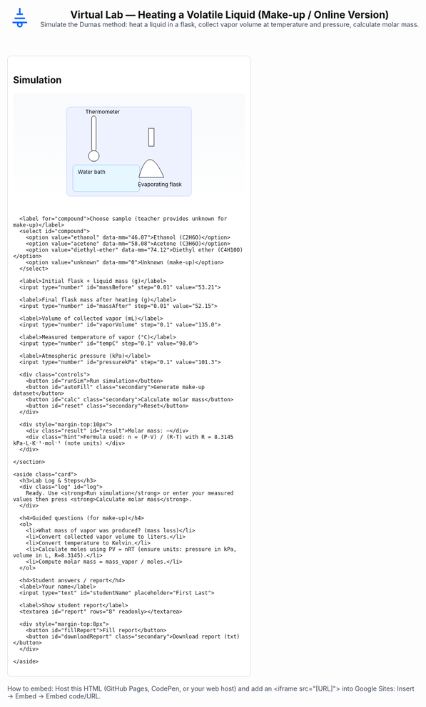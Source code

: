 <!doctype html>
<html lang="en">
<head>
  <meta charset="utf-8">
  <meta name="viewport" content="width=device-width,initial-scale=1">
  <title>Virtual Lab — Molar Mass of a Volatile Liquid (Dumas-like)</title>
  <style>
    :root{font-family:system-ui,-apple-system,Segoe UI,Roboto,'Helvetica Neue',Arial;line-height:1.4}
    body{padding:18px;max-width:980px;margin:0 auto;color:#111}
    header{display:flex;gap:18px;align-items:center}
    h1{font-size:1.4rem;margin:0}
    .grid{display:grid;grid-template-columns:1fr 360px;gap:18px;margin-top:14px}
    .card{border:1px solid #ddd;padding:12px;border-radius:8px;background:#fff}
    label{display:block;font-size:0.9rem;margin-top:8px}
    input[type=number],select,input[type=text],textarea{width:100%;padding:8px;margin-top:6px;border-radius:6px;border:1px solid #ccc}
    button{padding:8px 12px;border-radius:8px;border:none;background:#0b66ff;color:white;cursor:pointer}
    button.secondary{background:#6b7280}
    .controls{display:flex;gap:8px;flex-wrap:wrap;margin-top:10px}
    .diagram{height:260px;background:linear-gradient(180deg,#f8fafc,#fff);display:flex;align-items:center;justify-content:center;border-radius:6px}
    .log{height:120px;overflow:auto;font-family:monospace;background:#0f172a;color:#c7d2fe;padding:8px;border-radius:6px}
    table{width:100%;border-collapse:collapse;margin-top:8px}
    th,td{padding:6px;border:1px solid #eee;text-align:left}
    .result{font-weight:700;font-size:1.2rem;margin-top:8px}
    .hint{font-size:0.9rem;color:#374151}
    footer{margin-top:18px;font-size:0.9rem;color:#374151}
  </style>
</head>
<body>
  <header>
    <img src="data:image/svg+xml;utf8,<svg xmlns='http://www.w3.org/2000/svg' width='56' height='56' viewBox='0 0 24 24' fill='none' stroke='%230b66ff' stroke-width='1.5'><path d='M12 2v6'></path><path d='M9 8h6'></path><path d='M7 12h10'></path><path d='M5 16h14'></path><circle cx='12' cy='18' r='2'></circle></svg>" alt="lab icon" style="width:56px;height:56px">
    <div>
      <h1>Virtual Lab — Heating a Volatile Liquid (Make-up / Online Version)</h1>
      <div class="hint">Simulate the Dumas method: heat a liquid in a flask, collect vapor volume at temperature and pressure, calculate molar mass.</div>
    </div>
  </header>

  <div class="grid">
    <section class="card">
      <h2>Simulation</h2>
      <div class="diagram" id="diagram">
        <!-- Simple SVG apparatus -->
        <svg width="320" height="220" viewBox="0 0 320 220" xmlns="http://www.w3.org/2000/svg">
          <rect x="20" y="10" width="280" height="200" rx="8" fill="#eef2ff" stroke="#c7d2fe"/>
          <!-- water bath -->
          <rect x="34" y="140" width="150" height="60" rx="6" fill="#e6f7ff" stroke="#93c5fd"/>
          <text x="45" y="160" font-size="12" fill="#0f172a">Water bath</text>
          <!-- flask -->
          <g id="flask" transform="translate(210,78)">
            <path d="M-28 90 q22 -80 56 0 z" fill="#fff" stroke="#111"/>
            <rect x="-6" y="-20" width="12" height="40" fill="#fff" stroke="#111"/>
            <text x="-30" y="110" font-size="12">Evaporating flask</text>
          </g>
          <!-- thermometer -->
          <rect x="76" y="30" width="10" height="80" rx="6" fill="#fff" stroke="#111"/>
          <circle cx="81" cy="120" r="12" fill="#fff" stroke="#111"/>
          <text x="62" y="25" font-size="12">Thermometer</text>
        </svg>
      </div>

      <label for="compound">Choose sample (teacher provides unknown for make-up)</label>
      <select id="compound">
        <option value="ethanol" data-mm="46.07">Ethanol (C2H6O)</option>
        <option value="acetone" data-mm="58.08">Acetone (C3H6O)</option>
        <option value="diethyl-ether" data-mm="74.12">Diethyl ether (C4H10O)</option>
        <option value="unknown" data-mm="0">Unknown (make-up)</option>
      </select>

      <label>Initial flask + liquid mass (g)</label>
      <input type="number" id="massBefore" step="0.01" value="53.21">

      <label>Final flask mass after heating (g)</label>
      <input type="number" id="massAfter" step="0.01" value="52.15">

      <label>Volume of collected vapor (mL)</label>
      <input type="number" id="vaporVolume" step="0.1" value="135.0">

      <label>Measured temperature of vapor (°C)</label>
      <input type="number" id="tempC" step="0.1" value="98.0">

      <label>Atmospheric pressure (kPa)</label>
      <input type="number" id="pressurekPa" step="0.1" value="101.3">

      <div class="controls">
        <button id="runSim">Run simulation</button>
        <button id="autoFill" class="secondary">Generate make-up dataset</button>
        <button id="calc" class="secondary">Calculate molar mass</button>
        <button id="reset" class="secondary">Reset</button>
      </div>

      <div style="margin-top:10px">
        <div class="result" id="result">Molar mass: —</div>
        <div class="hint">Formula used: n = (P·V) / (R·T) with R = 8.3145 kPa·L·K⁻¹·mol⁻¹ (note units) </div>
      </div>

    </section>

    <aside class="card">
      <h3>Lab Log & Steps</h3>
      <div class="log" id="log">
        Ready. Use <strong>Run simulation</strong> or enter your measured values then press <strong>Calculate molar mass</strong>.
      </div>

      <h4>Guided questions (for make-up)</h4>
      <ol>
        <li>What mass of vapor was produced? (mass loss)</li>
        <li>Convert collected vapor volume to liters.</li>
        <li>Convert temperature to Kelvin.</li>
        <li>Calculate moles using PV = nRT (ensure units: pressure in kPa, volume in L, R=8.3145).</li>
        <li>Compute molar mass = mass_vapor / moles.</li>
      </ol>

      <h4>Student answers / report</h4>
      <label>Your name</label>
      <input type="text" id="studentName" placeholder="First Last">

      <label>Show student report</label>
      <textarea id="report" rows="8" readonly></textarea>

      <div style="margin-top:8px">
        <button id="fillReport">Fill report</button>
        <button id="downloadReport" class="secondary">Download report (txt)</button>
      </div>

    </aside>
  </div>

  <footer>
    <div>How to embed: Host this HTML (GitHub Pages, CodePen, or your web host) and add an &lt;iframe src="[URL]"&gt; into Google Sites: Insert → Embed → Embed code/URL.</div>
  </footer>

  <script>
    // Utility functions
    const el = id => document.getElementById(id);
    const log = msg => { const l = el('log'); l.textContent = new Date().toLocaleTimeString() + ' — ' + msg + '\n' + l.textContent; };

    function calculateMolarMass(values){
      // units: mass in g, V in mL, temp C, pressure in kPa
      const R = 8.3145; // kPa·L·K^-1·mol^-1
      const massVapor = values.massBefore - values.massAfter; // g
      const V_L = values.vaporVolume / 1000.0; // L
      const T_K = values.tempC + 273.15;
      const P_kPa = values.pressurekPa;
      if (massVapor <= 0 || V_L <= 0 || T_K <= 0 || P_kPa <= 0) return {error:'Invalid inputs (non-positive).' };
      const n = (P_kPa * V_L) / (R * T_K);
      const M = massVapor / n; // g/mol
      return {massVapor, V_L, T_K, P_kPa, n, M};
    }

    // Buttons
    el('calc').addEventListener('click', ()=>{
      const values = {
        massBefore: parseFloat(el('massBefore').value),
        massAfter: parseFloat(el('massAfter').value),
        vaporVolume: parseFloat(el('vaporVolume').value),
        tempC: parseFloat(el('tempC').value),
        pressurekPa: parseFloat(el('pressurekPa').value)
      };
      const res = calculateMolarMass(values);
      if (res.error){ el('result').textContent = 'Error: ' + res.error; log('Calculation failed: ' + res.error); return; }
      el('result').textContent = 'Molar mass ≈ ' + res.M.toFixed(2) + ' g·mol⁻¹';
      log(`Calculated molar mass: ${res.M.toFixed(2)} g/mol (mass vapor ${res.massVapor.toFixed(3)} g, n=${res.n.toExponential(3)} mol)`);
    });

    el('runSim').addEventListener('click', ()=>{
      // Simple animation-like simulation: slowly raise temp to boiling (~98-100°C)
      el('runSim').disabled = true; log('Starting heating...');
      let t = parseFloat(el('tempC').value || 20);
      const interval = setInterval(()=>{
        t += Math.random()*3 + 2; // raise by 2-5°C per tick
        el('tempC').value = t.toFixed(1);
        if (t > 97 + Math.random()*3){
          clearInterval(interval);
          // evaporate some liquid to reduce mass and set vapor volume
          const before = parseFloat(el('massBefore').value);
          const loss = (Math.random()*0.8 + 0.8); // 0.8-1.6 g
          el('massAfter').value = (before - loss).toFixed(2);
          el('vaporVolume').value = (100 + Math.random()*60).toFixed(1);
          el('runSim').disabled = false; log('Boiling reached. Vapor collected and mass changed.');
        }
      },600);
    });

    el('autoFill').addEventListener('click', ()=>{
      // Generate make-up dataset with plausible values
      const sampleChoice = el('compound').value;
      let base;
      if (sampleChoice === 'ethanol') base = {mm:46.07};
      else if (sampleChoice === 'acetone') base = {mm:58.08};
      else if (sampleChoice === 'diethyl-ether') base = {mm:74.12};
      else base = {mm: 68.50}; // unknown target

      const massBefore = (50 + Math.random()*10).toFixed(2);
      const massLoss = (0.8 + Math.random()*1.5).toFixed(2);
      const massAfter = (parseFloat(massBefore) - parseFloat(massLoss)).toFixed(2);
      const vaporVolume = (110 + Math.random()*60).toFixed(1);
      const tempC = (95 + Math.random()*4).toFixed(1);
      el('massBefore').value = massBefore;
      el('massAfter').value = massAfter;
      el('vaporVolume').value = vaporVolume;
      el('tempC').value = tempC;
      el('pressurekPa').value = '101.3';
      log('Generated make-up dataset. Instruct students to show calculations.');
    });

    el('reset').addEventListener('click', ()=>{
      el('massBefore').value = '53.21';
      el('massAfter').value = '52.15';
      el('vaporVolume').value = '135.0';
      el('tempC').value = '98.0';
      el('pressurekPa').value = '101.3';
      el('studentName').value = '';
      el('report').value = '';
      el('result').textContent = 'Molar mass: —';
      log('Reset to default values.');
    });

    el('fillReport').addEventListener('click', ()=>{
      // compute and fill report
      const name = el('studentName').value || 'Student';
      const values = {
        massBefore: parseFloat(el('massBefore').value),
        massAfter: parseFloat(el('massAfter').value),
        vaporVolume: parseFloat(el('vaporVolume').value),
        tempC: parseFloat(el('tempC').value),
        pressurekPa: parseFloat(el('pressurekPa').value)
      };
      const res = calculateMolarMass(values);
      if (res.error){ alert('Cannot fill report: ' + res.error); return; }
      const chosen = el('compound').value;
      const knownMM = el('compound').selectedOptions[0].dataset.mm;
      let lines = [];
      lines.push(`Name: ${name}`);
      lines.push(`Sample: ${chosen}`);
      lines.push('---Measurements---');
      lines.push(`Initial flask + liquid mass: ${values.massBefore.toFixed(2)} g`);
      lines.push(`Final flask mass: ${values.massAfter.toFixed(2)} g`);
      lines.push(`Mass of vapor = mass loss = ${(res.massVapor).toFixed(3)} g`);
      lines.push(`Volume of vapor (collected): ${values.vaporVolume.toFixed(2)} mL = ${res.V_L.toFixed(4)} L`);
      lines.push(`Temperature: ${values.tempC.toFixed(2)} °C = ${res.T_K.toFixed(2)} K`);
      lines.push(`Pressure: ${values.pressurekPa.toFixed(2)} kPa`);
      lines.push('---Calculations---');
      lines.push(`Moles of vapor, n = (P·V)/(R·T) = ${(res.n).toExponential(4)} mol`);
      lines.push(`Molar mass = mass_vapor / n = ${res.M.toFixed(2)} g/mol`);
      if (knownMM && knownMM !== '0') lines.push(`Known molar mass (reference): ${parseFloat(knownMM).toFixed(2)} g/mol`);
      el('report').value = lines.join('\n');
      el('result').textContent = 'Molar mass ≈ ' + res.M.toFixed(2) + ' g·mol⁻¹';
      log('Report filled for ' + name + '.');
    });

    el('downloadReport').addEventListener('click', ()=>{
      const txt = el('report').value;
      if (!txt) return alert('No report to download. Click "Fill report" first.');
      const blob = new Blob([txt], {type:'text/plain'});
      const url = URL.createObjectURL(blob);
      const a = document.createElement('a'); a.href = url; a.download = 'virtual_lab_report.txt'; document.body.appendChild(a); a.click(); a.remove(); URL.revokeObjectURL(url);
      log('Report downloaded.');
    });

    // small usability: update displayed compound
    el('compound').addEventListener('change', ()=>{
      const opt = el('compound').selectedOptions[0];
      if (opt.dataset.mm === '0') log('Unknown selected: use Generate make-up dataset for values.');
      else log('Selected sample: ' + opt.textContent);
    });

    log('Interactive virtual lab loaded.');
  </script>
</body>
</html>

